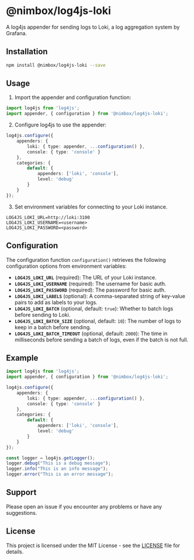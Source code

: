# @nimbox/log4js-loki

A log4js appender for sending logs to Loki, a log aggregation system by Grafana.

## Installation

```bash
npm install @nimbox/log4js-loki --save
```

## Usage

1. Import the appender and configuration function:

```ts
import log4js from 'log4js';
import appender, { configuration } from '@nimbox/log4js-loki';
```

2. Configure log4js to use the appender:

```ts
log4js.configure({
    appenders: {
        loki: { type: appender, ...configuration() },
        console: { type: 'console' }
    },
    categories: {
        default: {
            appenders: ['loki', 'console'],
            level: 'debug'
        }
    }
});
```

3. Set environment variables for connecting to your Loki instance.

```env
LOG4JS_LOKI_URL=http://loki:3100
LOG4JS_LOKI_USERNAME=<username>
LOG4JS_LOKI_PASSWORD=<password>
```

## Configuration

The configuration function `configuration()` retrieves the following
configuration options from environment variables:

* **`LOG4JS_LOKI_URL`** (required): The URL of your Loki instance.
* **`LOG4JS_LOKI_USERNAME`** (required): The username for basic auth.
* **`LOG4JS_LOKI_PASSWORD`** (required): The password for basic auth.
* **`LOG4JS_LOKI_LABELS`** (optional): A comma-separated string of
  key-value pairs to add as labels to your logs.
* **`LOG4JS_LOKI_BATCH`** (optional, default: `true`): Whether to
  batch logs before sending to Loki.
* **`LOG4JS_LOKI_BATCH_SIZE`** (optional, default: `10`): The number
  of logs to keep in a batch before sending.
* **`LOG4JS_LOKI_BATCH_TIMEOUT`** (optional, default: `2000`): The
  time in milliseconds before sending a batch of logs, even if the
  batch is not full.

## Example

```ts
import log4js from 'log4js';
import appender, { configuration } from '@nimbox/log4js-loki';

log4js.configure({
    appenders: {
        loki: { type: appender, ...configuration() },
        console: { type: 'console' }
    },
    categories: {
        default: {
            appenders: ['loki', 'console'],
            level: 'debug'
        }
    }
});

const logger = log4js.getLogger();
logger.debug("This is a debug message");
logger.info("This is an info message");
logger.error("This is an error message");
```

## Support

Please open an issue if you encounter any problems or have any suggestions.

## License

This project is licensed under the MIT License - see the [LICENSE](LICENSE) file
for details.
